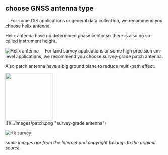 ## choose GNSS antenna type
&nbsp;
&nbsp;
For some GIS applications or general data collection, we recommend you choose helix antenna.

Helix antenna have no determined phase center,so there is also no so-called instrument height.

![](../images/with-helix.jpg "Helix antenna")
&nbsp;
&nbsp;
For land survey applications or some high precision cm-level applications, we recommend you choose
survey-grade patch antenna.

Also patch antenna have a big ground plane to reduce multi-path effect.

<div style="text-align: left;"><img src="../images/patch.png" style="width: 150px;"></div>
![](../images/patch.png "survey-grade antenna")

![](../images/rtk_survey.jpg "rtk survey")
&nbsp;
&nbsp;
&nbsp;
&nbsp;
&nbsp;
&nbsp;
&nbsp;
&nbsp;  
  
*some images are from the Internet and copyright belongs to the original source.*
